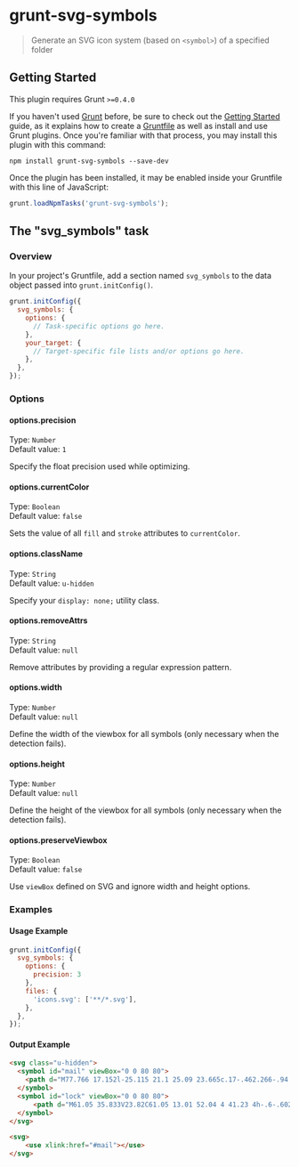 # grunt-svg-symbols

> Generate an SVG icon system (based on `<symbol>`) of a specified folder

## Getting Started
This plugin requires Grunt `>=0.4.0`

If you haven't used [Grunt](http://gruntjs.com/) before, be sure to check out the [Getting Started](http://gruntjs.com/getting-started) guide, as it explains how to create a [Gruntfile](http://gruntjs.com/sample-gruntfile) as well as install and use Grunt plugins. Once you're familiar with that process, you may install this plugin with this command:

```shell
npm install grunt-svg-symbols --save-dev
```

Once the plugin has been installed, it may be enabled inside your Gruntfile with this line of JavaScript:

```js
grunt.loadNpmTasks('grunt-svg-symbols');
```

## The "svg_symbols" task

### Overview
In your project's Gruntfile, add a section named `svg_symbols` to the data object passed into `grunt.initConfig()`.

```js
grunt.initConfig({
  svg_symbols: {
    options: {
      // Task-specific options go here.
    },
    your_target: {
      // Target-specific file lists and/or options go here.
    },
  },
});
```

### Options

#### options.precision
Type: `Number`<br>
Default value: `1`

Specify the float precision used while optimizing.


#### options.currentColor
Type: `Boolean`<br>
Default value: `false`

Sets the value of all `fill` and `stroke` attributes to `currentColor`.

#### options.className
Type: `String`<br>
Default value: `u-hidden`

Specify your `display: none;` utility class.

#### options.removeAttrs
Type: `String`<br>
Default value: `null`

Remove attributes by providing a regular expression pattern.

#### options.width
Type: `Number`<br>
Default value: `null`

Define the width of the viewbox for all symbols (only necessary when the detection fails).

#### options.height
Type: `Number`<br>
Default value: `null`

Define the height of the viewbox for all symbols (only necessary when the detection fails).

#### options.preserveViewbox
Type: `Boolean`<br>
Default value: `false`

Use `viewBox` defined on SVG and ignore width and height options.

### Examples

#### Usage Example

```js
grunt.initConfig({
  svg_symbols: {
    options: {
      precision: 3
    },
    files: {
      'icons.svg': ['**/*.svg'],
    },
  },
});
```

#### Output Example

```html
<svg class="u-hidden">
  <symbol id="mail" viewBox="0 0 80 80">
    <path d="M77.766 17.152l-25.115 21.1 25.09 23.665c.17-.462.266-.94.266..."/>
  </symbol>
  <symbol id="lock" viewBox="0 0 80 80">
      <path d="M61.05 35.833V23.82C61.05 13.01 52.04 4 41.23 4h-.6-.602c-1..."/>
  </symbol>
</svg>
```

```html
<svg>
    <use xlink:href="#mail"></use>
</svg>
```
